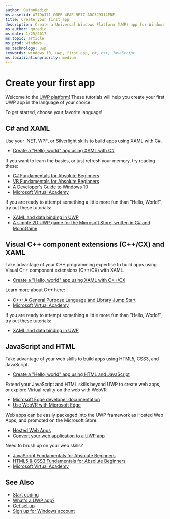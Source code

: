 ```yaml
---
author: QuinnRadich
ms.assetid: A77DA371-C0FE-4FAE-9E77-ADC3C9314EDF
title: Create your first app
description: Create a Universal Windows Platform (UWP) app for Windows 10 using your favorite programming language.
ms.author: quradic
ms.date: 1/25/2017
ms.topic: article
ms.prod: windows
ms.technology: uwp
keywords: windows 10, uwp, first app, c#, c++, JavaScript
ms.localizationpriority: medium
---
```


# Create your first app

Welcome to the [UWP platform](universal-application-platform-guide.md)! These tutorials will help you create your first UWP app in the language of your choice.

To get started, choose your favorite language!

## C# and XAML

Use your .NET, WPF, or Silverlight skills to build apps using XAML with C#.

* [Create a "Hello, world" app using XAML with C#](create-a-hello-world-app-xaml-universal.md)

If you want to learn the basics, or just refresh your memory, try reading these:

* [C# Fundamentals for Absolute Beginners](https://go.microsoft.com/fwlink/?linkid=850801)
* [VB Fundamentals for Absolute Beginners](https://go.microsoft.com/fwlink/?linkid=850802)
* [A Developer's Guide to Windows 10](https://go.microsoft.com/fwlink/?linkid=850804)
* [Microsoft Virtual Academy](http://www.microsoftvirtualacademy.com/)

If you are ready to attempt something a little more fun than "Hello, World!", try out these tutorials:

* [XAML and data binding in UWP](xaml-basics-intro.md)
* [A simple 2D UWP game for the Microsoft Store, written in C# and MonoGame](get-started-tutorial-game-mg2d.md)


## Visual C++ component extensions (C++/CX) and XAML

Take advantage of your C++ programming expertise to build apps using Visual C++ component extensions (C++/CX) with XAML.

* [Create a "Hello, world" app using XAML with C++/CX](create-a-basic-windows-10-app-in-cpp.md)

Learn more about C++ here:

* [C++: A General Purpose Language and Library Jump Start](http://www.microsoftvirtualacademy.com/training-courses/c-a-general-purpose-language-and-library-jump-start)
* [Microsoft Virtual Academy](http://go.microsoft.com/fwlink/p/?LinkID=389916)

If you are ready to attempt something a little more fun than "Hello, World!", try out these tutorials:

* [XAML and data binding in UWP](xaml-basics-intro.md)

## JavaScript and HTML

Take advantage of your web skills to build apps using HTML5, CSS3, and JavaScript.

* [Create a "Hello, world" app using HTML and JavaScript](create-a-hello-world-app-js-uwp.md)

Extend your JavaScript and HTML skills beyond UWP to create web apps, or explore Virtual reality on the web with WebVR

* [Microsoft Edge developer documentation](https://docs.microsoft.com/microsoft-edge/)
* [Use WebVR with Microsoft Edge](https://docs.microsoft.com/en-us/microsoft-edge/webvr/)

Web apps can be easily packaged into the UWP framework as Hosted Web Apps, and promoted on the Microsoft Store.

* [Hosted Web Apps](https://developer.microsoft.com/windows/bridges/hosted-web-apps)
* [Convert your web application to a UWP app](../porting/hwa-create-windows.md)

Need to brush up on your web skills?

* [JavaScript Fundamentals for Absolute Beginners](http://www.microsoftvirtualacademy.com/training-courses/javascript-fundamentals-for-absolute-beginners)
* [HTML5 & CSS3 Fundamentals for Absolute Beginners](http://www.microsoftvirtualacademy.com/training-courses/html5-css3-fundamentals-development-for-absolute-beginners)
* [Microsoft Virtual Academy](http://go.microsoft.com/fwlink/p/?LinkID=389916)

## See Also

* [Start coding](create-uwp-apps.md)
* [What's a UWP app?](universal-application-platform-guide.md)
* [Get set up](get-set-up.md)
* [Sign up for Windows account](sign-up.md)
